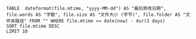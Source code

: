```dataview                          
TABLE  dateformat(file.mtime, "yyyy-MM-dd") AS "最后修改日期", file.words AS "字数", file.size AS "文件大小 (字节)", file.folder AS "文件夹路径" FROM "" WHERE file.mtime >= date(now) - dur(3 days)
SORT file.mtime DESC  
LIMIT 10
```
